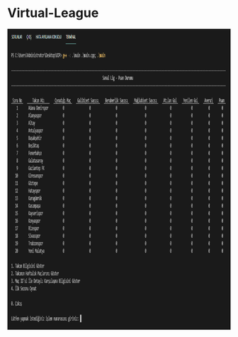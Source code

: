 # Virtual-League
<p align="center">
  <img width="1180" height="680" src="https://github.com/alperokur/Virtual-League/blob/main/Pictures/1.png">
</p>
